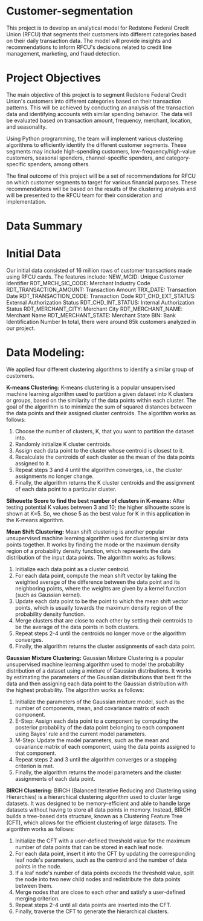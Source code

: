 # Customer-segmentation
This project is to develop an analytical model for Redstone Federal Credit Union (RFCU) that segments their customers into different categories based on their daily transaction data. The model will provide insights and recommendations to inform RFCU's decisions related to credit line management, marketing, and fraud detection.

# Project Objectives
The main objective of this project is to segment Redstone Federal Credit Union's customers into different categories based on their transaction patterns. This will be achieved by conducting an analysis of the transaction data and identifying accounts with similar spending behavior. The data will be evaluated based on transaction amount, frequency, merchant, location, and seasonality.

Using Python programming, the team will implement various clustering algorithms to efficiently identify the different customer segments. These segments may include
high-spending customers, low-frequency/high-value customers, seasonal spenders, channel-specific spenders, and category-specific spenders, among others.

The final outcome of this project will be a set of recommendations for RFCU on which customer segments to target for various financial purposes. These recommendations will be
based on the results of the clustering analysis and will be presented to the RFCU team for their consideration and implementation.

# Data Summary
# Initial Data
Our initial data consisted of 16 million rows of customer transactions made using RFCU cards.
The features include:
NEW_MCID: Unique Customer Identifier
RDT_MRCH_SIC_CODE: Merchant Industry Code
RDT_TRANSACTION_AMOUNT: Transaction Amount
TRX_DATE: Transaction Date
RDT_TRANSACTION_CODE: Transaction Code
RDT_CHD_EXT_STATUS: External Authorization Status
RDT_CHD_INT_STATUS: Internal Authorization Status
RDT_MERCHANT_CITY: Merchant City
RDT_MERCHANT_NAME: Merchant Name
RDT_MERCHANT_STATE: Merchant State
BIN: Bank Identification Number
In total, there were around 85k customers analyzed in our project.

# Data Modeling:
We applied four different clustering algorithms to identify a similar group of customers.

**K-means Clustering:**
K-means clustering is a popular unsupervised machine learning algorithm used to partition a given dataset into K clusters or groups, based on the similarity of the data points within each cluster. The goal of the algorithm is to minimize the sum of squared distances between the data points and their assigned cluster centroids.
The algorithm works as follows:
1. Choose the number of clusters, K, that you want to partition the dataset into.
2. Randomly initialize K cluster centroids.
3. Assign each data point to the cluster whose centroid is closest to it.
4. Recalculate the centroids of each cluster as the mean of the data points assigned to it.
5. Repeat steps 3 and 4 until the algorithm converges, i.e., the cluster assignments no longer change.
6. Finally, the algorithm returns the K cluster centroids and the assignment of each data point to a particular cluster.

**Silhouette Score to find the best number of clusters in K-means:** After testing potential K values between 3 and 10; the higher silhouette score is shown at K=5. So, we chose 5 as the best value for K in this application in the K-means algorithm.

**Mean Shift Clustering:**
Mean shift clustering is another popular unsupervised machine learning algorithm used for clustering similar data points together. It works by finding the mode or the maximum density region of a probability density function, which represents the data distribution of the input data points.
The algorithm works as follows:
1. Initialize each data point as a cluster centroid.
2. For each data point, compute the mean shift vector by taking the weighted average of the difference between the data point and its neighboring points, where the weights are given by a kernel function (such as Gaussian kernel).
3. Update each data point to be the point to which the mean shift vector points, which is usually towards the maximum density region of the probability density function.
4. Merge clusters that are close to each other by setting their centroids to be the average of the data points in both clusters.
5. Repeat steps 2-4 until the centroids no longer move or the algorithm converges.
6. Finally, the algorithm returns the cluster assignments of each data point.

**Gaussian Mixture Clustering:**
Gaussian Mixture Clustering is a popular unsupervised machine learning algorithm used to model the probability distribution of a dataset using a mixture of Gaussian distributions. It works by estimating the parameters of the Gaussian distributions that best fit the data and then assigning each data point to the Gaussian distribution with the highest probability.
The algorithm works as follows:
1. Initialize the parameters of the Gaussian mixture model, such as the number of components, mean, and covariance matrix of each component.
2. E-Step: Assign each data point to a component by computing the posterior probability of the data point belonging to each component using Bayes' rule and the current model parameters.
3. M-Step: Update the model parameters, such as the mean and covariance matrix of each component, using the data points assigned to that component.
4. Repeat steps 2 and 3 until the algorithm converges or a stopping criterion is met.
5. Finally, the algorithm returns the model parameters and the cluster assignments of each data point.

**BIRCH Clustering:**
BIRCH (Balanced Iterative Reducing and Clustering using Hierarchies) is a hierarchical clustering algorithm used to cluster large datasets. It was designed to be memory-efficient and able to handle large datasets without having to store all data points in memory. Instead, BIRCH builds a tree-based data structure, known as a Clustering Feature Tree (CFT), which allows for the efficient clustering of large datasets.
The algorithm works as follows:
1. Initialize the CFT with a user-defined threshold value for the maximum number of data points that can be stored in each leaf node.
2. For each data point, insert it into the CFT by updating the corresponding leaf node's parameters, such as the centroid and the number of data points in the node.
3. If a leaf node's number of data points exceeds the threshold value, split the node into two new child nodes and redistribute the data points between them.
4. Merge nodes that are close to each other and satisfy a user-defined merging criterion.
5. Repeat steps 2-4 until all data points are inserted into the CFT.
6. Finally, traverse the CFT to generate the hierarchical clusters.
